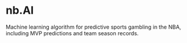 # nb.AI
Machine learning algorithm for predictive sports gambling in the NBA, including MVP predictions and team season records.
